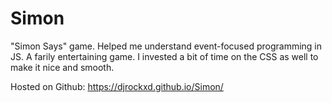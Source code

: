 # Simon
"Simon Says" game. Helped me understand event-focused programming in JS.
A farily entertaining game. I invested a bit of time on the CSS as well to make it nice and smooth.

Hosted on Github:
https://djrockxd.github.io/Simon/
